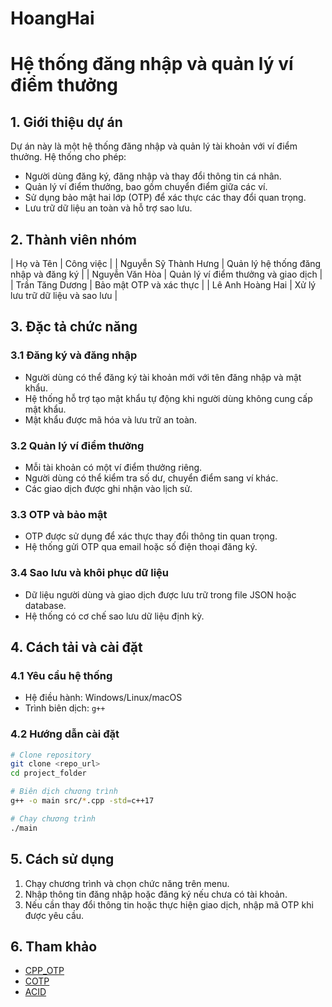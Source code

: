 # HoangHai
# Hệ thống đăng nhập và quản lý ví điểm thưởng

## 1. Giới thiệu dự án
Dự án này là một hệ thống đăng nhập và quản lý tài khoản với ví điểm thưởng. Hệ thống cho phép:
- Người dùng đăng ký, đăng nhập và thay đổi thông tin cá nhân.
- Quản lý ví điểm thưởng, bao gồm chuyển điểm giữa các ví.
- Sử dụng bảo mật hai lớp (OTP) để xác thực các thay đổi quan trọng.
- Lưu trữ dữ liệu an toàn và hỗ trợ sao lưu.

## 2. Thành viên nhóm
| Họ và Tên | Công việc |
| Nguyễn Sỹ Thành Hưng | Quản lý hệ thống đăng nhập và đăng ký |
| Nguyễn Văn Hòa | Quản lý ví điểm thưởng và giao dịch |
| Trần Tăng Dương | Bảo mật OTP và xác thực |
| Lê Anh Hoàng Hai | Xử lý lưu trữ dữ liệu và sao lưu |

## 3. Đặc tả chức năng
### 3.1 Đăng ký và đăng nhập
- Người dùng có thể đăng ký tài khoản mới với tên đăng nhập và mật khẩu.
- Hệ thống hỗ trợ tạo mật khẩu tự động khi người dùng không cung cấp mật khẩu.
- Mật khẩu được mã hóa và lưu trữ an toàn.

### 3.2 Quản lý ví điểm thưởng
- Mỗi tài khoản có một ví điểm thưởng riêng.
- Người dùng có thể kiểm tra số dư, chuyển điểm sang ví khác.
- Các giao dịch được ghi nhận vào lịch sử.

### 3.3 OTP và bảo mật
- OTP được sử dụng để xác thực thay đổi thông tin quan trọng.
- Hệ thống gửi OTP qua email hoặc số điện thoại đăng ký.

### 3.4 Sao lưu và khôi phục dữ liệu
- Dữ liệu người dùng và giao dịch được lưu trữ trong file JSON hoặc database.
- Hệ thống có cơ chế sao lưu dữ liệu định kỳ.

## 4. Cách tải và cài đặt
### 4.1 Yêu cầu hệ thống
- Hệ điều hành: Windows/Linux/macOS
- Trình biên dịch: `g++`

### 4.2 Hướng dẫn cài đặt
```sh
# Clone repository
git clone <repo_url>
cd project_folder

# Biên dịch chương trình
g++ -o main src/*.cpp -std=c++17

# Chạy chương trình
./main
```

## 5. Cách sử dụng
1. Chạy chương trình và chọn chức năng trên menu.
2. Nhập thông tin đăng nhập hoặc đăng ký nếu chưa có tài khoản.
3. Nếu cần thay đổi thông tin hoặc thực hiện giao dịch, nhập mã OTP khi được yêu cầu.

## 6. Tham khảo
- [CPP_OTP](https://github.com/patzol768/cpp-otp)
- [COTP](https://github.com/tilkinsc/COTP)
- [ACID](https://200lab.io/blog/acid-la-gi/)

